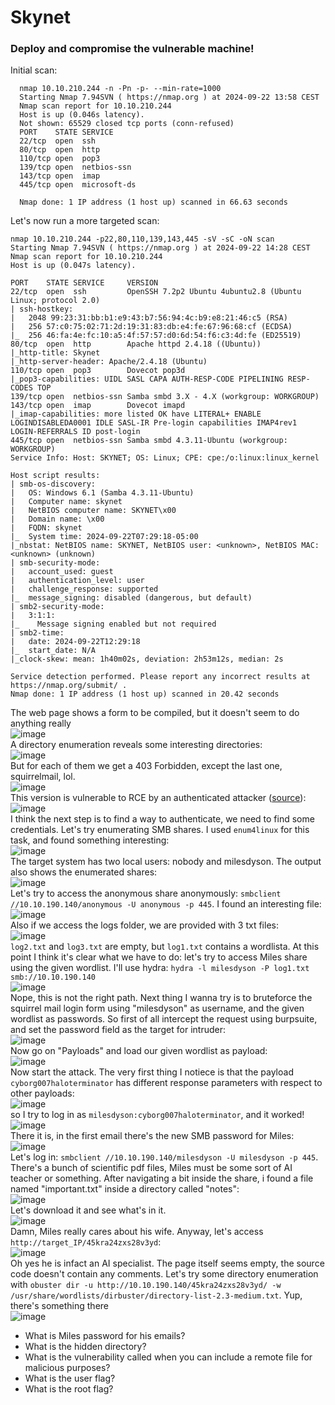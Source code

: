 # Skynet

### Deploy and compromise the vulnerable machine!
Initial scan: 

      nmap 10.10.210.244 -n -Pn -p- --min-rate=1000 
      Starting Nmap 7.94SVN ( https://nmap.org ) at 2024-09-22 13:58 CEST
      Nmap scan report for 10.10.210.244
      Host is up (0.046s latency).
      Not shown: 65529 closed tcp ports (conn-refused)
      PORT    STATE SERVICE
      22/tcp  open  ssh
      80/tcp  open  http
      110/tcp open  pop3
      139/tcp open  netbios-ssn
      143/tcp open  imap
      445/tcp open  microsoft-ds
      
      Nmap done: 1 IP address (1 host up) scanned in 66.63 seconds

Let's now run a more targeted scan: 

    nmap 10.10.210.244 -p22,80,110,139,143,445 -sV -sC -oN scan
    Starting Nmap 7.94SVN ( https://nmap.org ) at 2024-09-22 14:28 CEST
    Nmap scan report for 10.10.210.244
    Host is up (0.047s latency).
    
    PORT    STATE SERVICE     VERSION
    22/tcp  open  ssh         OpenSSH 7.2p2 Ubuntu 4ubuntu2.8 (Ubuntu Linux; protocol 2.0)
    | ssh-hostkey: 
    |   2048 99:23:31:bb:b1:e9:43:b7:56:94:4c:b9:e8:21:46:c5 (RSA)
    |   256 57:c0:75:02:71:2d:19:31:83:db:e4:fe:67:96:68:cf (ECDSA)
    |_  256 46:fa:4e:fc:10:a5:4f:57:57:d0:6d:54:f6:c3:4d:fe (ED25519)
    80/tcp  open  http        Apache httpd 2.4.18 ((Ubuntu))
    |_http-title: Skynet
    |_http-server-header: Apache/2.4.18 (Ubuntu)
    110/tcp open  pop3        Dovecot pop3d
    |_pop3-capabilities: UIDL SASL CAPA AUTH-RESP-CODE PIPELINING RESP-CODES TOP
    139/tcp open  netbios-ssn Samba smbd 3.X - 4.X (workgroup: WORKGROUP)
    143/tcp open  imap        Dovecot imapd
    |_imap-capabilities: more listed OK have LITERAL+ ENABLE LOGINDISABLEDA0001 IDLE SASL-IR Pre-login capabilities IMAP4rev1 LOGIN-REFERRALS ID post-login
    445/tcp open  netbios-ssn Samba smbd 4.3.11-Ubuntu (workgroup: WORKGROUP)
    Service Info: Host: SKYNET; OS: Linux; CPE: cpe:/o:linux:linux_kernel
    
    Host script results:
    | smb-os-discovery: 
    |   OS: Windows 6.1 (Samba 4.3.11-Ubuntu)
    |   Computer name: skynet
    |   NetBIOS computer name: SKYNET\x00
    |   Domain name: \x00
    |   FQDN: skynet
    |_  System time: 2024-09-22T07:29:18-05:00
    |_nbstat: NetBIOS name: SKYNET, NetBIOS user: <unknown>, NetBIOS MAC: <unknown> (unknown)
    | smb-security-mode: 
    |   account_used: guest
    |   authentication_level: user
    |   challenge_response: supported
    |_  message_signing: disabled (dangerous, but default)
    | smb2-security-mode: 
    |   3:1:1: 
    |_    Message signing enabled but not required
    | smb2-time: 
    |   date: 2024-09-22T12:29:18
    |_  start_date: N/A
    |_clock-skew: mean: 1h40m02s, deviation: 2h53m12s, median: 2s
    
    Service detection performed. Please report any incorrect results at https://nmap.org/submit/ .
    Nmap done: 1 IP address (1 host up) scanned in 20.42 seconds


The web page shows a form to be compiled, but it doesn't seem to do anything really <br />
![image](https://github.com/user-attachments/assets/59d941f8-a546-4dfb-b28a-2cb96b503cf1)<br />
A directory enumeration reveals some interesting directories: <br />
![image](https://github.com/user-attachments/assets/3fdd81c1-533f-428c-a568-b4a0ba575516)<br />
But for each of them we get a 403 Forbidden, except the last one, squirrelmail, lol. <br />
![image](https://github.com/user-attachments/assets/2c648ddb-3d5b-4444-a632-79cd2cdba4bd)<br />
This version is vulnerable to RCE by an authenticated attacker ([source](https://legalhackers.com/advisories/SquirrelMail-Exploit-Remote-Code-Exec-CVE-2017-7692-Vuln.html)): <br />
![image](https://github.com/user-attachments/assets/140dbc53-b486-4fee-ba8c-a38ffe37e645)<br />
I think the next step is to find a way to authenticate, we need to find some credentials. Let's try enumerating SMB shares. I used `enum4linux` for this task, and found something interesting: <br />
![image](https://github.com/user-attachments/assets/c067f4c0-3a22-4ef9-94f3-e3202e2221af)<br />
The target system has two local users: nobody and milesdyson. The output also shows the enumerated shares: <br />
![image](https://github.com/user-attachments/assets/9b3b21ed-a5b7-46b9-9360-64f85dfa4dc6)<br />
Let's try to access the anonymous share anonymously: `smbclient //10.10.190.140/anonymous -U anonymous -p 445`. I found an interesting file: <br />
![image](https://github.com/user-attachments/assets/962ab4d0-2a3c-4509-88e8-64764f95380b)<br />
Also if we access the logs folder, we are provided with 3 txt files: <br />
![image](https://github.com/user-attachments/assets/9e0de88a-536d-490d-91b4-7515b9b1357b)<br />
`log2.txt` and `log3.txt` are empty, but `log1.txt` contains a wordlista. At this point I think it's clear what we have to do: let's try to access Miles share using the given wordlist. I'll use hydra: `hydra -l milesdyson -P log1.txt smb://10.10.190.140 ` <br />
![image](https://github.com/user-attachments/assets/b6845aa7-7196-40ca-9ed3-025b9d50d922)<br />
Nope, this is not the right path. Next thing I wanna try is to bruteforce the squirrel mail login form using "milesdyson" as username, and the given wordlist as passwords. So first of all intercept the request using burpsuite, and set the password field as the target for intruder: <br />
![image](https://github.com/user-attachments/assets/3de3023a-f9e9-40a0-a5d2-ea27ed442b3e)<br />
Now go on "Payloads" and load our given wordlist as payload: <br />
![image](https://github.com/user-attachments/assets/c4fb84d3-25c9-45f8-9a3a-02d928954e82)<br />
Now start the attack. The very first thing I notiece is that the payload `cyborg007haloterminator` has different response parameters with respect to other payloads: <br />
![image](https://github.com/user-attachments/assets/62b45807-3564-4391-b06b-c8c15f8c147d)<br />
so I try to log in as `milesdyson:cyborg007haloterminator`, and it worked! <br />
![image](https://github.com/user-attachments/assets/dd896870-0b25-45bb-b8b9-04a8b9443494)<br />
There it is, in the first email there's the new SMB password for Miles: <br />
![image](https://github.com/user-attachments/assets/cd1e6d37-4126-46a6-8fd6-83471c3c20eb)<br />
Let's log in: `smbclient //10.10.190.140/milesdyson -U milesdyson -p 445`. There's a bunch of scientific pdf files, Miles must be some sort of AI teacher or something. After navigating a bit inside the share, i found a file named "important.txt" inside a directory called "notes": <br />
![image](https://github.com/user-attachments/assets/0e80c450-98f8-4f50-8f58-58d6ec257aa8)<br />
Let's download it and see what's in it. <br />
![image](https://github.com/user-attachments/assets/0ca23a05-0ed0-4624-b8ea-d255e58b69dc)<br />
Damn, Miles really cares about his wife. Anyway, let's access `http://target_IP/45kra24zxs28v3yd`: <br />
![image](https://github.com/user-attachments/assets/7e7a4d45-f47c-446f-aa17-f660336d81ee)<br />
Oh yes he is infact an AI specialist. The page itself seems empty, the source code doesn't contain any comments. Let's try some directory enumeration with `obuster dir -u http://10.10.190.140/45kra24zxs28v3yd/ -w /usr/share/wordlists/dirbuster/directory-list-2.3-medium.txt`. Yup, there's something there <br />
![image](https://github.com/user-attachments/assets/8cf719c1-1d90-4971-a17e-7f9ed064ede8)<br />

                                                            
- What is Miles password for his emails?
- What is the hidden directory?
- What is the vulnerability called when you can include a remote file for malicious purposes?
- What is the user flag?
- What is the root flag?

